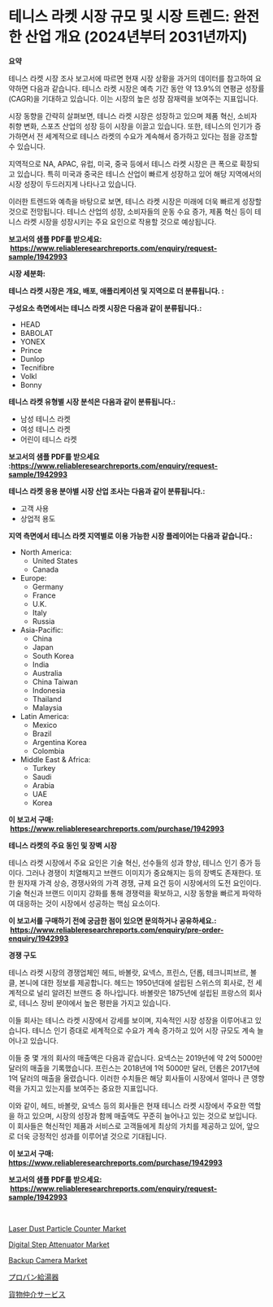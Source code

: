 <p><h1>테니스 라켓 시장 규모 및 시장 트렌드: 완전한 산업 개요 (2024년부터 2031년까지)</h1></p><p><strong>요약</strong></p>
<p><p>테니스 라켓 시장 조사 보고서에 따르면 현재 시장 상황을 과거의 데이터를 참고하여 요약하면 다음과 같습니다. 테니스 라켓 시장은 예측 기간 동안 약 13.9%의 연평균 성장률(CAGR)을 기대하고 있습니다. 이는 시장의 높은 성장 잠재력을 보여주는 지표입니다.</p><p>시장 동향을 간략히 살펴보면, 테니스 라켓 시장은 성장하고 있으며 제품 혁신, 소비자 취향 변화, 스포츠 산업의 성장 등이 시장을 이끌고 있습니다. 또한, 테니스의 인기가 증가하면서 전 세계적으로 테니스 라켓의 수요가 계속해서 증가하고 있다는 점을 강조할 수 있습니다.</p><p>지역적으로 NA, APAC, 유럽, 미국, 중국 등에서 테니스 라켓 시장은 큰 폭으로 확장되고 있습니다. 특히 미국과 중국은 테니스 산업이 빠르게 성장하고 있어 해당 지역에서의 시장 성장이 두드러지게 나타나고 있습니다.</p><p>이러한 트렌드와 예측을 바탕으로 보면, 테니스 라켓 시장은 미래에 더욱 빠르게 성장할 것으로 전망됩니다. 테니스 산업의 성장, 소비자들의 운동 수요 증가, 제품 혁신 등이 테니스 라켓 시장을 성장시키는 주요 요인으로 작용할 것으로 예상됩니다.</p></p>
<p><strong>보고서의 샘플 PDF를 받으세요: &nbsp;<a href="https://www.reliableresearchreports.com/enquiry/request-sample/1942993">https://www.reliableresearchreports.com/enquiry/request-sample/1942993</a></strong></p>
<p><strong>시장 세분화:</strong></p>
<p><strong> 테니스 라켓 시장은 개요, 배포, 애플리케이션 및 지역으로 더 분류됩니다. :</strong></p>
<p><strong>구성요소 측면에서는 테니스 라켓 시장은 다음과 같이 분류됩니다.:</strong></p>
<p><ul><li>HEAD</li><li>BABOLAT</li><li>YONEX</li><li>Prince</li><li>Dunlop</li><li>Tecnifibre</li><li>Volkl</li><li>Bonny</li></ul></p>
<p><strong> 테니스 라켓 유형별 시장 분석은 다음과 같이 분류됩니다.:</strong></p>
<p><ul><li>남성 테니스 라켓</li><li>여성 테니스 라켓</li><li>어린이 테니스 라켓</li></ul></p>
<p><strong>보고서의 샘플 PDF를 받으세요 :<a href="https://www.reliableresearchreports.com/enquiry/request-sample/1942993">https://www.reliableresearchreports.com/enquiry/request-sample/1942993</a></strong></p>
<p><strong> 테니스 라켓 응용 분야별 시장 산업 조사는 다음과 같이 분류됩니다.:</strong></p>
<p><ul><li>고객 사용</li><li>상업적 용도</li></ul></p>
<p><strong>지역 측면에서 테니스 라켓 지역별로 이용 가능한 시장 플레이어는 다음과 같습니다.:</strong></p>
<p><ul>
    <li>
        North America:
        <ul>
            <li>United States</li>
            <li>Canada</li>
        </ul>
    </li>
    <li>
        Europe:
        <ul>
            <li>Germany</li>
            <li>France</li>
            <li>U.K.</li>
            <li>Italy</li>
            <li>Russia</li>
        </ul>
    </li>
    <li>
        Asia-Pacific:
        <ul>
            <li>China</li>
            <li>Japan</li>
            <li>South Korea</li>
            <li>India</li>
            <li>Australia</li>
            <li>China Taiwan</li>
            <li>Indonesia</li>
            <li>Thailand</li>
            <li>Malaysia</li>
        </ul>
    </li>
    <li>
        Latin America:
        <ul>
            <li>Mexico</li>
            <li>Brazil</li>
            <li>Argentina Korea</li>
            <li>Colombia</li>
        </ul>
    </li>
    <li>
        Middle East & Africa:
        <ul>
            <li>Turkey</li>
            <li>Saudi</li>
            <li>Arabia</li>
            <li>UAE</li>
            <li>Korea</li>
        </ul>
    </li>
    </ul></p>
<p><strong>이 보고서 구매: &nbsp;<a href="https://www.reliableresearchreports.com/purchase/1942993">https://www.reliableresearchreports.com/purchase/1942993</a></strong></p>
<p><strong>테니스 라켓의 주요 동인 및 장벽 시장</strong></p>
<p><p>테니스 라켓 시장에서 주요 요인은 기술 혁신, 선수들의 성과 향상, 테니스 인기 증가 등이다. 그러나 경쟁이 치열해지고 브랜드 이미지가 중요해지는 등의 장벽도 존재한다. 또한 원자재 가격 상승, 경쟁사와의 가격 경쟁, 규제 요건 등이 시장에서의 도전 요인이다. 기술 혁신과 브랜드 이미지 강화를 통해 경쟁력을 확보하고, 시장 동향을 빠르게 파악하여 대응하는 것이 시장에서 성공하는 핵심 요소이다.</p></p>
<p><strong>이 보고서를 구매하기 전에 궁금한 점이 있으면 문의하거나 공유하세요.: &nbsp;<a href="https://www.reliableresearchreports.com/enquiry/pre-order-enquiry/1942993">https://www.reliableresearchreports.com/enquiry/pre-order-enquiry/1942993</a></strong></p>
<p><strong>경쟁 구도</strong></p>
<p><p>테니스 라켓 시장의 경쟁업체인 헤드, 바볼랏, 요넥스, 프린스, 던롭, 테크니피브르, 볼클, 본니에 대한 정보를 제공합니다. 헤드는 1950년대에 설립된 스위스의 회사로, 전 세계적으로 널리 알려진 브랜드 중 하나입니다. 바볼랏은 1875년에 설립된 프랑스의 회사로, 테니스 장비 분야에서 높은 평판을 가지고 있습니다.</p><p>이들 회사는 테니스 라켓 시장에서 강세를 보이며, 지속적인 시장 성장을 이루어내고 있습니다. 테니스 인기 증대로 세계적으로 수요가 계속 증가하고 있어 시장 규모도 계속 늘어나고 있습니다.</p><p>이들 중 몇 개의 회사의 매출액은 다음과 같습니다. 요넥스는 2019년에 약 2억 5000만 달러의 매출을 기록했습니다. 프린스는 2018년에 1억 5000만 달러, 던롭은 2017년에 1억 달러의 매출을 올렸습니다. 이러한 수치들은 해당 회사들이 시장에서 얼마나 큰 영향력을 가지고 있는지를 보여주는 중요한 지표입니다.</p><p>이와 같이, 헤드, 바볼랏, 요넥스 등의 회사들은 현재 테니스 라켓 시장에서 주요한 역할을 하고 있으며, 시장의 성장과 함께 매출액도 꾸준히 늘어나고 있는 것으로 보입니다. 이 회사들은 혁신적인 제품과 서비스로 고객들에게 최상의 가치를 제공하고 있어, 앞으로 더욱 긍정적인 성과를 이루어낼 것으로 기대됩니다.</p></p>
<p><strong>이 보고서 구매: &nbsp; <a href="https://www.reliableresearchreports.com/purchase/1942993">https://www.reliableresearchreports.com/purchase/1942993</a></strong></p>
<p><strong>보고서의 샘플 PDF를 받으세요: &nbsp;<a href="https://www.reliableresearchreports.com/enquiry/request-sample/1942993">https://www.reliableresearchreports.com/enquiry/request-sample/1942993</a></strong><strong></strong></p>
<p>&nbsp;</p>
<p><p><a href="https://medium.com/@aidalakin1908/laser-dust-particle-counter-market-analysis-its-cagr-market-segmentation-and-global-industry-d0b7ec95b05b">Laser Dust Particle Counter Market</a></p><p><a href="https://github.com/abdelrhmankishk22/Market-Research-Report-List-3/blob/main/digital-step-attenuator-market.md">Digital Step Attenuator Market</a></p><p><a href="https://issuu.com/reportprime-2/docs/backup-camera-market-size-2030.pptx">Backup Camera Market</a></p><p><a href="https://github.com/lrlmopnhwd79300/Market-Research-Report-List-1/blob/main/277277912066.md">プロパン給湯器</a></p><p><a href="https://medium.com/@manuelmann1976/%E8%B2%A8%E7%89%A9%E4%BB%B2%E4%BB%8B%E3%82%B5%E3%83%BC%E3%83%93%E3%82%B9%E5%B8%82%E5%A0%B4-2031%E5%B9%B4%E3%81%BE%E3%81%A7%E3%81%AE%E6%88%90%E5%8A%9F%E3%82%92%E5%8F%8E%E3%82%81%E3%82%8B%E3%81%9F%E3%82%81%E3%81%AE%E3%83%93%E3%82%B8%E3%83%8D%E3%82%B9%E6%88%A6%E7%95%A5%E3%81%AE%E9%8D%B5-8be4a26135a1">貨物仲介サービス</a></p></p>
